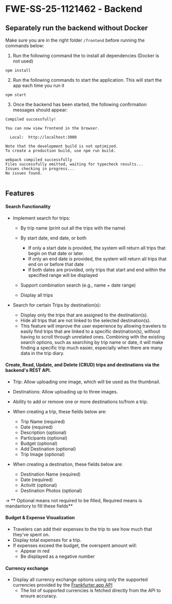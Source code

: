 # FWESS251121462 - Backend

## Separately run the backend without Docker

Make sure you are in the right folder `/frontend` before running the commands below:

1. Run the following command the to install all dependencies (Docker is not used)
```
npm install

```

2. Run the following commands to start the application. This will start the app each time you run it
```
npm start

```
3. Once the backend has been started, the following confirmation messages should appear:
```
Compiled successfully!

You can now view frontend in the browser.

  Local:  http://localhost:3000

Note that the development build is not optimized.
To create a production build, use npm run build.

webpack compiled successfully
Files successfully emitted, waiting for typecheck results...
Issues checking in progress...
No issues found.


```

## Features
#### Search Functionality
-  Implement search for trips:
    -   By trip name (print out all the trips with the name)

    -   By start date, end date, or both
        -   If only a start date is provided, the system will return all trips that begin on that date or later.
        -   If only an end date is provided, the system will return all trips that end on or before that date
        -   If both dates are provided, only trips that start and end within the specified range will be displayed

    -   Support combination search (e.g., name + date range)

    -   Display all trips

- Search for certain Trips by destination(s):
    -   Display only the trips that are assigned to the destination(s).
    -   Hide all trips that are not linked to the selected destination(s).
    -   This feature will improve the user experience by allowing travelers to easily find trips that are linked to a specific destination(s), without having to scroll through unrelated ones. Combining with the existing search options, such as searching by trip name or date, it will make finding a specific trip much easier, especially when there are many data in the trip diary.

#### Create, Read, Update, and Delete (CRUD) trips and destinations via the backend's REST API.
- Trip: Allow uploading one image, which will be used as the thumbnail.

- Destinations: Allow uploading up to three images.

- Ability to add or remove one or more destinations to/from a trip.

- When creating a trip, these fields below are:
    - Trip Name (required)
    - Date (required)
    - Description (optional)
    - Participants (optional)
    - Budget (optional)
    - Add Destination (optional)
    - Trip Image (optional)

- When creating a destination, these fields below are:
    - Destination Name (required)
    - Date (required)
    - Activitt (optional)
    - Destination Photos (optional)

-> ** Optional means not required to be filled, Required means is mandantory to fill these fields**
#### Budget & Expense Visualization
-   Travelers can add their expenses to the trip to see how much that they've spent on.
-   Display total expenses for a trip.
-   If expenses exceed the budget, the overspent amount will:
    -   Appear in red
    -   Be displayed as a negative number

#### Currency exchange
-   Display all currency exchange options using only the supported currencies provided by the [Frankfurter.app API](https://frankfurter.dev/)
    -   The list of supported currencies is fetched directly from the API to ensure accuracy.

